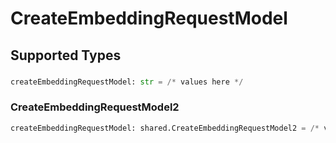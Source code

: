 # CreateEmbeddingRequestModel


## Supported Types

### 

```python
createEmbeddingRequestModel: str = /* values here */
```

### CreateEmbeddingRequestModel2

```python
createEmbeddingRequestModel: shared.CreateEmbeddingRequestModel2 = /* values here */
```

